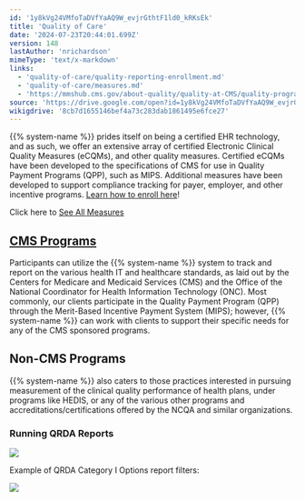 ```yaml
---
id: '1y8kVg24VMfoTaDVfYaAQ9W_evjrGthtF1ld0_kRKsEk'
title: 'Quality of Care'
date: '2024-07-23T20:44:01.699Z'
version: 148
lastAuthor: 'nrichardson'
mimeType: 'text/x-markdown'
links:
  - 'quality-of-care/quality-reporting-enrollment.md'
  - 'quality-of-care/measures.md'
  - 'https://mmshub.cms.gov/about-quality/quality-at-CMS/quality-programs'
source: 'https://drive.google.com/open?id=1y8kVg24VMfoTaDVfYaAQ9W_evjrGthtF1ld0_kRKsEk'
wikigdrive: '8cb7d1655146bef4a73c283dab1861495e6fce27'
---
```

{{% system-name %}} prides itself on being a certified EHR technology, and as such, we offer an extensive array of certified Electronic Clinical Quality Measures (eCQMs), and other quality measures.  Certified eCQMs have been developed to the specifications of CMS for use in Quality Payment Programs (QPP), such as MIPS.  Additional measures have been developed to support compliance tracking for payer, employer, and other incentive programs. [Learn how to enroll here](quality-of-care/quality-reporting-enrollment.md)!

Click here to [See All Measures](quality-of-care/measures.md)

## [CMS Programs](https://mmshub.cms.gov/about-quality/quality-at-CMS/quality-programs)

Participants can utilize the {{% system-name %}} system to track and report on the various health IT and healthcare standards, as laid out by the Centers for Medicare and Medicaid Services (CMS) and the Office of the National Coordinator for Health Information Technology (ONC).  Most commonly, our clients participate in the Quality Payment Program (QPP) through the Merit-Based Incentive Payment System (MIPS); however, {{% system-name %}} can work with clients to support their specific needs for any of the CMS sponsored programs.

## Non-CMS Programs

{{% system-name %}} also caters to those practices interested in pursuing measurement of the clinical quality performance of health plans, under programs like HEDIS, or any of the various other programs and accreditations/certifications offered by the NCQA and similar organizations.

### Running QRDA Reports

![](../quality-of-care.assets/60e7a1d96c634d9eef25b32cef8082ae.png)

Example of QRDA Category I Options report filters:

![](../quality-of-care.assets/e26839a1bd38f3ef43728006c23f1cec.png)
